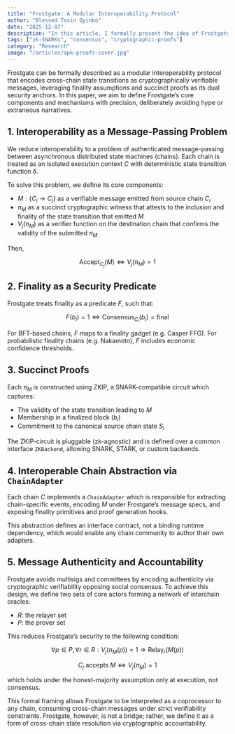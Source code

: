 ```yaml
---
title: "Frostgate: A Modular Interoperability Protocol"
author: "Blessed Tosin Oyinbo"
date: "2025-12-07"
description: "In this article, I formally present the idea of Frostgate, as a core modular protocol for verifiable interoperability between isolated state machines (sovereign chains)."
tags: ["zk-SNARKs", "consensus", "cryptographic-proofs"]
category: "Research"
image: "/articles/apk-proofs-cover.jpg"
---
```


Frostgate can be formally described as a modular interoperability protocol that encodes cross-chain state transitions as cryptographically verifiable messages, leveraging finality assumptions and succinct proofs as its dual security anchors. In this paper, we aim to define Frostgate’s core components and mechanisms with precision, deliberately avoiding hype or extraneous narratives.

## 1. Interoperability as a Message-Passing Problem

We reduce interoperability to a problem of authenticated message-passing between asynchronous distributed state machines (chains). Each chain is treated as an isolated execution context $C$ with deterministic state transition function $\delta$.

To solve this problem, we define its core components:

* $M : \{C_i \rightarrow C_j\}$ as a verifiable message emitted from source chain $C_i$
* $\pi_M$ as a succinct cryptographic witness that attests to the inclusion and finality of the state transition that emitted $M$
* $V_j(\pi_M)$ as a verifier function on the destination chain that confirms the validity of the submitted $\pi_M$

Then,

$$
\text{Accept}_{C_j}(M) \Leftrightarrow V_j(\pi_M) = 1
$$

## 2. Finality as a Security Predicate

Frostgate treats finality as a predicate $F$, such that:

$$
F(b_i) = 1 \Leftrightarrow \text{Consensus}_{C_i}(b_i) = \text{final}
$$

For BFT-based chains, $F$ maps to a finality gadget (e.g. Casper FFG). For probabilistic finality chains (e.g. Nakamoto), $F$ includes economic confidence thresholds.

## 3. Succinct Proofs

Each $\pi_M$ is constructed using ZKIP, a SNARK-compatible circuit which captures:

* The validity of the state transition leading to $M$
* Membership in a finalized block $(b_i)$
* Commitment to the canonical source chain state $S_i$

The ZKIP-circuit is pluggable (zk-agnostic) and is defined over a common interface `ZKBackend`, allowing SNARK, STARK, or custom backends.

## 4. Interoperable Chain Abstraction via `ChainAdapter`

Each chain $C$ implements a `ChainAdapter` which is responsible for extracting chain-specific events, encoding $M$ under Frostgate’s message specs, and exposing finality primitives and proof generation hooks.

This abstraction defines an interface contract, not a binding runtime dependency, which would enable any chain community to author their own adapters.

## 5. Message Authenticity and Accountability

Frostgate avoids multisigs and committees by encoding authenticity via cryptographic verifiability opposing social consensus. To achieve this design, we define two sets of core actors forming a network of interchain oracles:

* $R$: the relayer set
* $P$: the prover set

This reduces Frostgate’s security to the following condition:

$$
\forall p \in P, \forall r \in R : V_j(\pi_M(p)) = 1 \Rightarrow \text{Relay}_r(M(p))
$$

$$
C_j \text{ accepts } M \Leftrightarrow V_j(\pi_M) = 1
$$

which holds under the honest-majority assumption only at execution, not consensus.

This formal framing allows Frostgate to be interpreted as a coprocessor to any chain, consuming cross-chain messages under strict verifiability constraints. Frostgate, however, is not a bridge; rather, we define it as a form of cross-chain state resolution via cryptographic accountability.

